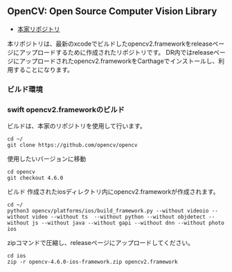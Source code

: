 ## OpenCV: Open Source Computer Vision Library

- [本家リポジトリ](https://github.com/opencv/opencv)

本リポジトリは、最新のxcodeでビルドしたopencv2.frameworkをreleaseページにアップロードするために作成されたリポジトリです。
DR内ではreleaseページにアップロードされたopencv2.frameworkをCarthageでインストールし、利用することになります。

### ビルド環境


### swift opencv2.frameworkのビルド
ビルドは、本家のリポジトリを使用して行います。
```
cd ~/
git clone https://github.com/opencv/opencv
```

使用したいバージョンに移動
```
cd opencv
git checkout 4.6.0
```

ビルド
作成されたiosディレクトリ内にopencv2.frameworkが作成されます。
```
cd ~/
python3 opencv/platforms/ios/build_framework.py --without videoio --without video --without ts  --without python --without objdetect --without js --without java --without gapi --without dnn --without photo ios
```

zipコマンドで圧縮し、releaseページにアップロードしてください。
```
cd ios
zip -r opencv-4.6.0-ios-framework.zip opencv2.framework 
```
